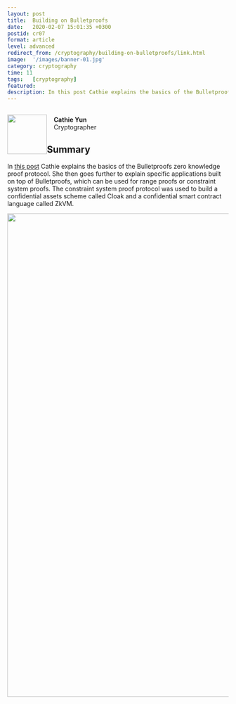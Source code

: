 ```yaml
---
layout: post
title:  Building on Bulletproofs
date:   2020-02-07 15:01:35 +0300
postid: cr07
format: article
level: advanced
redirect_from: /cryptography/building-on-bulletproofs/link.html
image:  '/images/banner-01.jpg'
category: cryptography
time: 11
tags:   [cryptography]
featured:
description: In this post Cathie explains the basics of the Bulletproofs zero knowledge proof protocol.
---
```


<div>
  <p style="float: left;">
    <a href="https://medium.com/@cathieyun/building-on-bulletproofs-2faa58af0ba8" target="_blank"><img src="/images/cryptography/building-on-bulletproofs/profile-pic.png" width="90" /></a>
  </p>
  <p>
    <br>
    &nbsp;&nbsp;&nbsp;&nbsp;<strong>Cathie Yun</strong><br>
    &nbsp;&nbsp;&nbsp;&nbsp;Cryptographer
    <br>
  </p>
</div>



## Summary

In <a href="https://medium.com/@cathieyun/building-on-bulletproofs-2faa58af0ba8" target="_blank">this post</a> Cathie explains the basics of the Bulletproofs zero knowledge proof protocol. She then goes further to explain specific applications built on top of Bulletproofs, which can be used for range proofs or constraint system proofs. The constraint system proof protocol was
used to build a confidential assets scheme called Cloak and a confidential smart contract language called ZkVM.


<p align="center"><img src="/images/cryptography/building-on-bulletproofs/bulletproofs-summary.png" width="1100" /></p>
